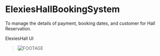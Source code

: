 # ElexiesHallBookingSystem

To manage the details of payment, booking dates, and customer for Hall Reservation.

ElexiesHall UI
>![FOOTAGE](https://github.com/codeEllo/ElexiesHallBookingSystem/blob/main/ElexiesHall%20UI.gif?raw=true)<br>
